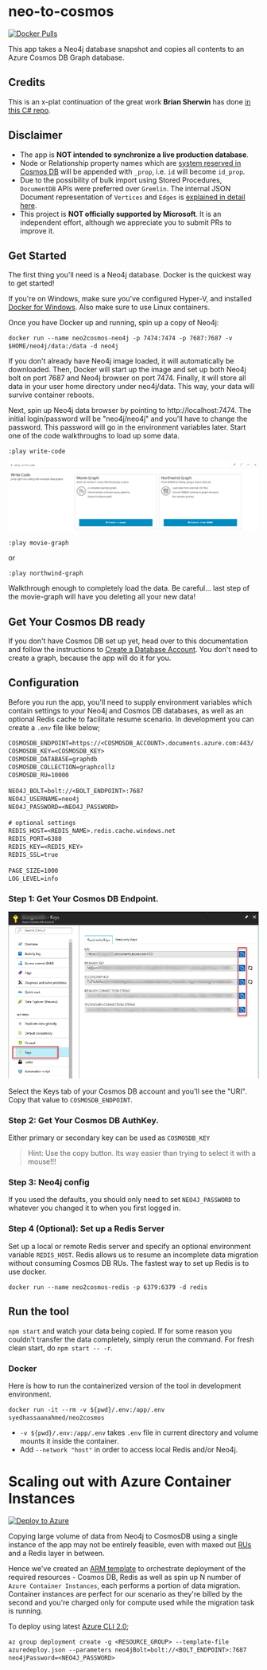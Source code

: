 # neo-to-cosmos
[![Docker Pulls](https://img.shields.io/docker/pulls/syedhassaanahmed/neo2cosmos.svg)](https://hub.docker.com/r/syedhassaanahmed/neo2cosmos/)

This app takes a Neo4j database snapshot and copies all contents to an Azure Cosmos DB Graph database.

## Credits
This is an x-plat continuation of the great work **Brian Sherwin** has done [in this C# repo](https://github.com/bsherwin/neo2cosmos).

## Disclaimer
- The app is **NOT intended to synchronize a live production database**.
- Node or Relationship property names which are [system reserved in Cosmos DB](https://docs.microsoft.com/en-us/azure/cosmos-db/sql-api-resources#system-vs-user-defined-resources) will be appended with `_prop`, i.e. `id` will become `id_prop`.
- Due to the possibility of bulk import using Stored Procedures, `DocumentDB` APIs were preferred over `Gremlin`. The internal JSON Document representation of `Vertices` and `Edges` is [explained in detail here](https://vincentlauzon.com/2017/09/05/hacking-accessing-a-graph-in-cosmos-db-with-sql-documentdb-api/).
- This project is **NOT officially supported by Microsoft**. It is an independent effort, although we appreciate you to submit PRs to improve it.

## Get Started
The first thing you'll need is a Neo4j database. Docker is the quickest way to get started!

If you're on Windows, make sure you've configured Hyper-V, and installed [Docker for Windows](https://docs.docker.com/docker-for-windows/). Also make sure to use Linux containers.

Once you have Docker up and running, spin up a copy of Neo4j:

```
docker run --name neo2cosmos-neo4j -p 7474:7474 -p 7687:7687 -v $HOME/neo4j/data:/data -d neo4j
```

If you don't already have Neo4j image loaded, it will automatically be downloaded. Then, Docker will start up the image and set up both Neo4j bolt on port 7687 and Neo4j browser on port 7474. Finally, it will store all data in your user home directory under neo4j/data. This way, your data will survive container reboots.

Next, spin up Neo4j data browser by pointing to http://localhost:7474. The initial login/password will be "neo4j/neo4j" and you'll have to change the password. This password will go in the environment variables later. Start one of the code walkthroughs to load up some data.

```
:play write-code
```

<img src="images/neo-play-write-code.png"/>

```
:play movie-graph
```
or
```
:play northwind-graph
```
Walkthrough enough to completely load the data. Be careful... last step of the movie-graph will have you deleting all your new data!

## Get Your Cosmos DB ready
If you don't have Cosmos DB set up yet, head over to this documentation and follow the instructions to [Create a Database Account](
https://docs.microsoft.com/en-us/azure/cosmos-db/create-graph-dotnet).
You don't need to create a graph, because the app will do it for you.

## Configuration
Before you run the app, you'll need to supply environment variables which contain settings to your Neo4j and Cosmos DB databases, as well as an optional Redis cache to facilitate resume scenario. In development you can create a `.env` file like below;

```
COSMOSDB_ENDPOINT=https://<COSMOSDB_ACCOUNT>.documents.azure.com:443/
COSMOSDB_KEY=<COSMOSDB_KEY>
COSMOSDB_DATABASE=graphdb
COSMOSDB_COLLECTION=graphcollz
COSMOSDB_RU=10000

NEO4J_BOLT=bolt://<BOLT_ENDPOINT>:7687
NEO4J_USERNAME=neo4j
NEO4J_PASSWORD=<NEO4J_PASSWORD>

# optional settings
REDIS_HOST=<REDIS_NAME>.redis.cache.windows.net
REDIS_PORT=6380
REDIS_KEY=<REDIS_KEY>
REDIS_SSL=true

PAGE_SIZE=1000
LOG_LEVEL=info
```

### Step 1: Get Your Cosmos DB Endpoint.
<img src="images/azure-cosmos-keys.png"/>

Select the Keys tab of your Cosmos DB account and you'll see the "URI". Copy that value to  `COSMOSDB_ENDPOINT`.

### Step 2: Get Your Cosmos DB AuthKey.
Either primary or secondary key can be used as `COSMOSDB_KEY`
> Hint: Use the copy button. Its way easier than trying to select it with a mouse!!!

### Step 3: Neo4j config
If you used the defaults, you should only need to set `NEO4J_PASSWORD` to whatever you changed it to when you first logged in.

### Step 4 (Optional): Set up a Redis Server
Set up a local or remote Redis server and specify an optional environment variable `REDIS_HOST`. Redis allows us to resume an incomplete data migration without consuming Cosmos DB RUs. The fastest way to set up Redis is to use docker. 
```
docker run --name neo2cosmos-redis -p 6379:6379 -d redis
```

## Run the tool
`npm start` and watch your data being copied. If for some reason you couldn't transfer the data completely, simply rerun the command. For fresh clean start, do `npm start -- -r`.

### Docker
Here is how to run the containerized version of the tool in development environment.
```
docker run -it --rm -v ${pwd}/.env:/app/.env syedhassaanahmed/neo2cosmos
```
- `-v ${pwd}/.env:/app/.env` takes `.env` file in current directory and volume mounts it inside the container.
- Add `--network "host"` in order to access local Redis and/or Neo4j.

# Scaling out with Azure Container Instances
[![Deploy to Azure](http://azuredeploy.net/deploybutton.png)](https://azuredeploy.net/)

Copying large volume of data from Neo4j to CosmosDB using a single instance of the app may not be entirely feasible, even with maxed out [RUs](https://docs.microsoft.com/en-us/azure/cosmos-db/request-units) and a Redis layer in between.

Hence we've created an [ARM template](https://docs.microsoft.com/en-us/azure/azure-resource-manager/resource-manager-create-first-template) to orchestrate deployment of the required resources - Cosmos DB, Redis as well as spin up N number of `Azure Container Instances`, each performs a portion of data migration. Container instances are perfect for our scenario as they're billed by the second and you're charged only for compute used while the migration task is running.

To deploy using latest [Azure CLI 2.0](https://docs.microsoft.com/en-us/cli/azure/install-azure-cli?view=azure-cli-latest);
```
az group deployment create -g <RESOURCE_GROUP> --template-file azuredeploy.json --parameters neo4jBolt=bolt://<BOLT_ENDPOINT>:7687 neo4jPassword=<NEO4J_PASSWORD>
```